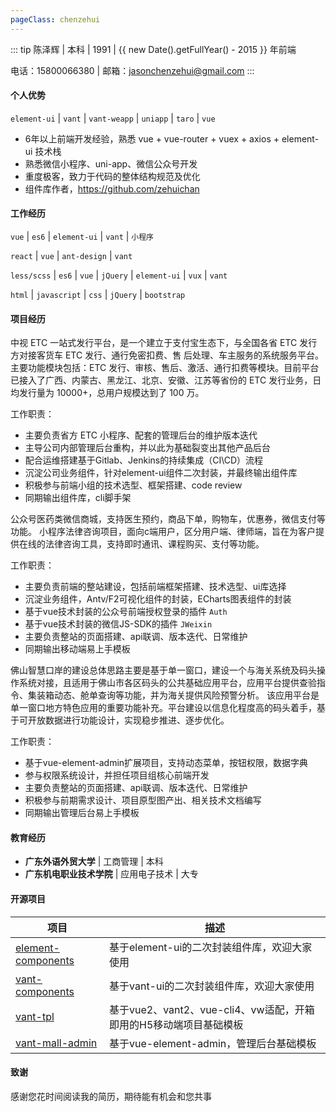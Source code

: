 ```yaml
---
pageClass: chenzehui
---
```


::: tip 陈泽辉 | 本科 | 1991 | {{ new Date().getFullYear() - 2015 }} 年前端

电话：15800066380 | 邮箱：jasonchenzehui@gmail.com
:::

#### 个人优势

`element-ui` | `vant` | `vant-weapp` | `uniapp` | `taro` | `vue`

- 6年以上前端开发经验，熟悉 vue + vue-router + vuex + axios + element-ui 技术栈
- 熟悉微信小程序、uni-app、微信公众号开发
- 重度极客，致力于代码的整体结构规范及优化
- 组件库作者，https://github.com/zehuichan

#### 工作经历

<ExperienceCard title="广东中视信息科技有限公司 | 技术中心 | 前端工程师" value="2020.09 - 至今" size="small">

`vue` | `es6` | `element-ui` | `vant` | `小程序`

</ExperienceCard>

<ExperienceCard title="广州创思云网络科技有限公司 | 技术部 | 前端工程师" value="2019.04 - 2019.12" size="small">

`react` | `vue` | `ant-design` | `vant`

</ExperienceCard>

<ExperienceCard title="佛山市电子口岸有限公司 | 技术部 | 前端工程师" value="2015.11 - 2019.04" size="small">

`less/scss` | `es6` | `vue` | `jQuery` | `element-ui` | `vux` | `vant`

</ExperienceCard>

<ExperienceCard title="广东优匙网络技术有限公司 | 技术部 | 前端实习" value="2015.02 - 2015.08" size="small">

`html` | `javascript` | `css` | `jQuery` | `bootstrap`

</ExperienceCard>

#### 项目经历

<ExperienceCard title="中视ETC一站式发行平台" value="2020.09 - 至今" background>

中视 ETC 一站式发行平台，是一个建立于支付宝生态下，与全国各省 ETC 发行方对接客货车 ETC 发行、通行免密扣费、售 后处理、车主服务的系统服务平台。 主要功能模块包括：ETC
发行、审核、售后、激活、通行扣费等模块。目前平台已接入了广西、内蒙古、黑龙江、北京、安徽、江苏等省份的 ETC 发行业务，日均发行量为 10000+，总用户规模达到了 100 万。

工作职责：

- 主要负责省方 ETC 小程序、配套的管理后台的维护版本迭代
- 主导公司内部管理后台重构，并以此为基础裂变出其他产品后台
- 配合运维搭建基于Gitlab、Jenkins的持续集成（CI\CD）流程
- 沉淀公司业务组件，针对element-ui组件二次封装，并最终输出组件库
- 积极参与前端小组的技术选型、框架搭建、code review
- 同期输出组件库，cli脚手架

</ExperienceCard>

<ExperienceCard title="公众号、小程序开发" value="2018.12 - 2020.07" background>

公众号医药类微信商城，支持医生预约，商品下单，购物车，优惠券，微信支付等功能。
小程序法律咨询项目，面向c端用户，区分用户端、律师端，旨在为客户提供在线的法律咨询工具，支持即时通讯、课程购买、支付等功能。

工作职责：

- 主要负责前端的整站建设，包括前端框架搭建、技术选型、ui库选择
- 沉淀业务组件，Antv/F2可视化组件的封装，ECharts图表组件的封装
- 基于vue技术封装的公众号前端授权登录的插件 `Auth`
- 基于vue技术封装的微信JS-SDK的插件 `JWeixin`
- 主要负责整站的页面搭建、api联调、版本迭代、日常维护
- 同期输出移动端易上手模板

</ExperienceCard>

<ExperienceCard title="佛山智慧码头" value="2018.04 - 2018.08" background>

佛山智慧口岸的建设总体思路主要是基于单一窗口，建设一个与海关系统及码头操作系统对接，且适用于佛山市各区码头的公共基础应用平台，应用平台提供查验指令、集装箱动态、舱单查询等功能，并为海关提供风险预警分析。
该应用平台是单一窗口地方特色应用的重要功能补充。平台建设以信息化程度高的码头着手，基于可开放数据进行功能设计，实现稳步推进、逐步优化。

工作职责：

- 基于vue-element-admin扩展项目，支持动态菜单，按钮权限，数据字典
- 参与权限系统设计，并担任项目组核心前端开发
- 主要负责整站的页面搭建、api联调、版本迭代、日常维护
- 积极参与前期需求设计、项目原型图产出、相关技术文档编写
- 同期输出管理后台易上手模板

</ExperienceCard>

#### 教育经历

- **广东外语外贸大学** | 工商管理 | 本科
- **广东机电职业技术学院** | 应用电子技术 | 大专

#### 开源项目

| 项目   | 描述                                          |
| ------ |---------------------------------------------|
| [element-components](https://github.com/zehuichan/element-components)  | 基于element-ui的二次封装组件库，欢迎大家使用                 |
| [vant-components](https://github.com/zehuichan/vant-components)  | 基于vant-ui的二次封装组件库，欢迎大家使用                    |
| [vant-tpl](https://github.com/zehuichan/vant-tpl) | 基于vue2、vant2、vue-cli4、vw适配，开箱即用的H5移动端项目基础模板 |
| [vant-mall-admin](https://github.com/zehuichan/vant-mall-admin)  | 基于vue-element-admin，管理后台基础模板                |

#### 致谢

感谢您花时间阅读我的简历，期待能有机会和您共事
